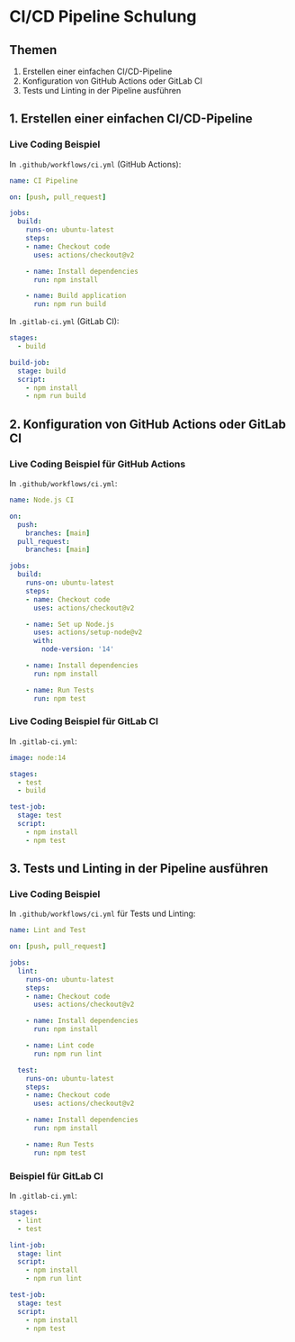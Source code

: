 
# CI/CD Pipeline Schulung

## Themen

1. Erstellen einer einfachen CI/CD-Pipeline
2. Konfiguration von GitHub Actions oder GitLab CI
3. Tests und Linting in der Pipeline ausführen

## 1. Erstellen einer einfachen CI/CD-Pipeline

### Live Coding Beispiel

In `.github/workflows/ci.yml` (GitHub Actions):

```yaml
name: CI Pipeline

on: [push, pull_request]

jobs:
  build:
    runs-on: ubuntu-latest
    steps:
    - name: Checkout code
      uses: actions/checkout@v2

    - name: Install dependencies
      run: npm install

    - name: Build application
      run: npm run build
```

In `.gitlab-ci.yml` (GitLab CI):

```yaml
stages:
  - build

build-job:
  stage: build
  script:
    - npm install
    - npm run build
```

## 2. Konfiguration von GitHub Actions oder GitLab CI

### Live Coding Beispiel für GitHub Actions

In `.github/workflows/ci.yml`:

```yaml
name: Node.js CI

on:
  push:
    branches: [main]
  pull_request:
    branches: [main]

jobs:
  build:
    runs-on: ubuntu-latest
    steps:
    - name: Checkout code
      uses: actions/checkout@v2

    - name: Set up Node.js
      uses: actions/setup-node@v2
      with:
        node-version: '14'

    - name: Install dependencies
      run: npm install

    - name: Run Tests
      run: npm test
```

### Live Coding Beispiel für GitLab CI

In `.gitlab-ci.yml`:

```yaml
image: node:14

stages:
  - test
  - build

test-job:
  stage: test
  script:
    - npm install
    - npm test
```

## 3. Tests und Linting in der Pipeline ausführen

### Live Coding Beispiel

In `.github/workflows/ci.yml` für Tests und Linting:

```yaml
name: Lint and Test

on: [push, pull_request]

jobs:
  lint:
    runs-on: ubuntu-latest
    steps:
    - name: Checkout code
      uses: actions/checkout@v2

    - name: Install dependencies
      run: npm install

    - name: Lint code
      run: npm run lint

  test:
    runs-on: ubuntu-latest
    steps:
    - name: Checkout code
      uses: actions/checkout@v2

    - name: Install dependencies
      run: npm install

    - name: Run Tests
      run: npm test
```

### Beispiel für GitLab CI

In `.gitlab-ci.yml`:

```yaml
stages:
  - lint
  - test

lint-job:
  stage: lint
  script:
    - npm install
    - npm run lint

test-job:
  stage: test
  script:
    - npm install
    - npm test
```